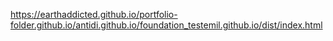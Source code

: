 https://earthaddicted.github.io/portfolio-folder.github.io/antidi.github.io/foundation_testemil.github.io/dist/index.html
